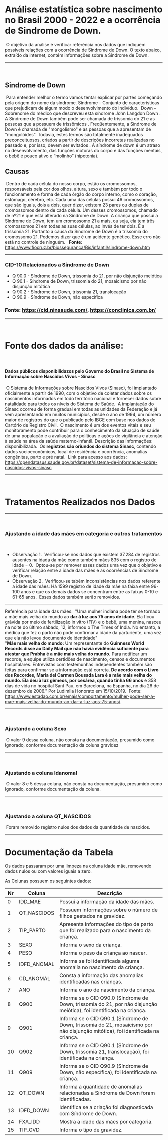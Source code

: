 # **Análise estatística sobre nascimento no Brasil 2000 - 2022 e a ocorrência de Sindrome de Down.**
​
O objetivo da análise é verificar referência nos dados que indiquem possíveis relações com a ocorrência de Sindrome de Down. O texto abaixo, extraído da internet, contém informações sobre a Sindrome de Down.
____________________________________________________________________________________________________________________________
​
## **Sindrome de Down**
​
Para entender melhor o termo vamos tentar explicar por partes começando pela origem do nome da síndrome.
Síndrome – Conjunto de características que prejudicam de algum modo o desenvolvimento do indivíduo.
​
Down – Sobrenome do médico que descreveu esta síndrome John Langdon Down .
​
A Síndrome de Down também pode ser chamada de trissomia do 21 e as pessoas que a possuem de trissômicos . Freqüentemente, a Síndrome de Down é chamada de "mongolismo" e as pessoas que a apresentam de "mongolóides". Todavia, estes termos são totalmente inadequados preconceituosos, criados a partir de descrições incorretas realizadas no passado e, por isso, devem ser evitados .
A síndrome de down é um atraso no desenvolvimento, das funções motoras do corpo e das funções mentais, o bebê é pouco ativo e “molinho” (hipotonia).
​
## **Causas**
​
Dentro de cada célula do nosso corpo, estão os cromossomos, responsáveis pela cor dos olhos, altura, sexo e também por todo o funcionamento e forma de cada órgão do corpo interno, como o coração, estômago, cérebro, etc. Cada uma das células possui 46 cromossomos, que são iguais, dois a dois, quer dizer, existem 23 pares ou duplas de cromossomos dentro de cada célula. Um desses cromossomos, chamado de nº21 é que está alterado na Síndrome de Down. A criança que possui a Síndrome de Down, tem um cromossomo 21 a mais, ou seja, ela tem três cromossomos 21 em todas as suas células, ao invés de ter dois. É a trissomia 21. Portanto a causa da Síndrome de Down é a trissomia do cromossomo 21. Podemos dizer que é um acidente genético. Esse erro não está no controle de ninguém.
​
​
**Fonte:** https://www.fiocruz.br/biosseguranca/Bis/infantil/sindrome-down.htm
​
____________________________________________________________________________________________________________________________
### **CID-10 Relacionados a Síndrome de Down**
 
- Q 90.0 - Síndrome de Down, trissomia do 21, por não disjunção meiótica
- Q 90.1 - Síndrome de Down, trissomia do 21, mosaicismo por não disjunção mitótica
- Q 90.2 - Síndrome de Down, trissomia 21, translocação
- Q 90.9 - Síndrome de Down, não específica
​
### **Fonte:** https://cid.ninsaude.com/, https://conclinica.com.br/
____________________________________________________________________________________________________________________________
​
# **Fonte dos dados da análise:**
​
#### **Dados públicos disponibilidazos pelo Governo do Brasil no Sistema de Informação sobre Nascidos Vivos – Sinasc**
​
O Sistema de Informações sobre Nascidos Vivos (Sinasc), foi implantado oficialmente a partir de 1990, com o objetivo de coletar dados sobre os nascimentos informados em todo território nacional e fornecer dados sobre natalidade para todos os níveis do Sistema de Saúde. 
​
A implantação do Sinasc ocorreu de forma gradual em todas as unidades da Federação e já vem apresentando em muitos municípios, desde o ano de 1994, um número maior de registros do que o publicado pelo IBGE com base nos dados de Cartório de Registro Civil.
​
O nascimento é um dos eventos vitais e seu monitoramento pode contribuir para o conhecimento da situação de saúde de uma população e a avaliação de políticas e ações de vigilância e atenção à saúde na área da saúde materno-infantil.
​
Descrição das informações: disponibilizada.
​
Os **registros são oriundos do sistema Sinasc**, contendo dados socioeconômicos, local de residência e ocorrência, anomalias congênitas, parto e pré natal.
​
Link para acesso aos dados: https://opendatasus.saude.gov.br/dataset/sistema-de-informacao-sobre-nascidos-vivos-sinasc
​
____________________________________________________________________________________________________________________________
​
# **Tratamentos Realizados nos Dados**
____________________________________________________________________________________________________________________________
​
### Ajustando a idade das mães em categoria e outros tratamentos
​
- Observação 1.
​
Verificou-se nos dados que existem 37.284 de registros ausentes na idada da mãe como também mães 835 com o registro de idade = 0.
​
Optou-se por remover esses dados uma vez que o objetivo e verificar relação entre a idade das mães e as ocorrências de Sindrome de Down.
​
- Observação 2.
​
Verificou-se tabém inconsistências nos dados referente a idade das mães: Há 1599 registro de idade da mãe na faixa entre 96-100 anos e que os demais dados se concentram entre as faixas 0-10 e 61-65 anos.
​
Esses dados também serão removidos.
____________________________________________________________________________________________________________________________
Referência para idade das mães:
​
"Uma mulher indiana pode ter se tornado a mãe mais velha do mundo ao **dar à luz aos 75 anos de idade**. Ela ficou grávida por meio de fertilização in vitro (FIV) e o bebê, uma menina, nasceu na noite do último sábado, 12, informou o The Times of India. No entanto, a médica que fez o parto não pode confirmar a idade da parturiente, uma vez que ela não levou documento de identidade"  
​
"**Mãe mais velha do mundo:** Um representante do **Guinness World Records disse ao Daily Mail que não havia evidência suficiente para atestar que Prabha é a mãe mais velha do mundo.** Para notificar um recorde, a equipe utiliza certidões de nascimento, censos e documentos hospitalares. Entrevistas com testemunhas independentes também são feitas para confirmar se a informação está correta. **De acordo com o Livro dos Recordes, Maria del Carmen Bousada Lara é a mãe mais velha do mundo. Ela deu à luz gêmeos, por cesárea, quando tinha 66 anos** e 358 dias de vida no hospital Sant Pau, em Barcelona, na Espanha, no dia 26 de dezembro de 2006." Por Ludimila Honorato em 15/10/2019. 
​
Fonte: https://www.estadao.com.br/emais/comportamento/mulher-pode-ser-a-mae-mais-velha-do-mundo-ao-dar-a-luz-aos-75-anos/
​
____________________________________________________________________________________________________________________________
​
### Ajustando a coluna Sexo
​
O valor 9 dessa coluna, não consta na documentação, presumido como Ignorado, conforme documentação da coluna gravidez
____________________________________________________________________________________________________________________________
​
### Ajustando a coluna Idanomal
​
O valor 8 e 5 dessa coluna, não consta na documentação, presumido como Ignorado, conforme documentação da coluna.
____________________________________________________________________________________________________________________________
​
### Ajustando a coluna QT_NASCIDOS
​
Foram removido registro nulos dos dados da quantidade de nascidos.
_____________________________________________________________________________________________________________________________

# Documentação da Tabela

Os dados passaram por uma limpeza na coluna idade mãe, removendo dados nulos ou com valores iguais a zero.

As Colunas possuem os seguintes dados:

| Nr | Coluna         | Descrição                                                                         |
|--------|--------------|------------------------------------------------------------------------------------|
| 0      | IDD_MAE      | Possui a informação da idade das mães.                                            |
| 1      | QT_NASCIDOS  | Possuem informações sobre o número de filhos gestados na gravidez.                |
| 2      | TIP_PARTO    | Apresenta informações do tipo de parto que foi realizado para o nascimento da criança. |
| 3      | SEXO         | Informa o sexo da criança.                                                        |
| 4      | PESO         | Informa o peso da criança ao nascer.                                              |
| 5      | IDFD_ANOMAL  | Informa se foi identificada alguma anomalia no nascimento da criança.             |
| 6      | CD_ANOMAL    | Consta a informação das anomalias identificadas nas crianças.                      |
| 7      | ANO          | Informa o ano de nascimento da criança.                                           |
| 8      | Q900         | Informa se o CID Q90.0 (Síndrome de Down, trissomia do 21, por não disjunção meiótica), foi identificada na criança. |
| 9      | Q901         | Informa se o CID Q90.1 (Síndrome de Down, trissomia do 21, mosaicismo por não disjunção mitótica), foi identificada na criança. |
| 10     | Q902         | Informa se o CID Q90.1 (Síndrome de Down, trissomia 21, translocação), foi identificada na criança. |
| 11     | Q909         | Informa se o CID Q90.9 (Síndrome de Down, não específica), foi identificada na criança. |
| 12     | QT_DOWN      | Informa a quantidade de anomalias relacionadas a Síndrome de Down foram identificadas. |
| 13     | IDFD_DOWN    | Identifica se a criação foi diagnosticada com Síndrome de Down.                   |
| 14     | FXA_IDD      | Mostra a idade das mães por categoria.                                           |
| 15     | TIP_GVD      | Informa o tipo de gravidez.                                                       |

